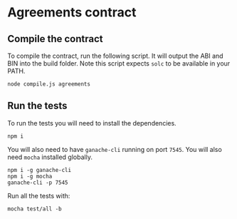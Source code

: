Agreements contract
===================

## Compile the contract

To compile the contract, run the following script.  It will output the ABI and BIN into the build folder.  Note this script expects `solc` to be available in your PATH.
```
node compile.js agreements
```

## Run the tests

To run the tests you will need to install the dependencies.
```
npm i
```

You will also need to have `ganache-cli` running on port `7545`.  You will also need `mocha` installed globally.
```
npm i -g ganache-cli
npm i -g mocha
ganache-cli -p 7545
```

Run all the tests with:
```
mocha test/all -b
```